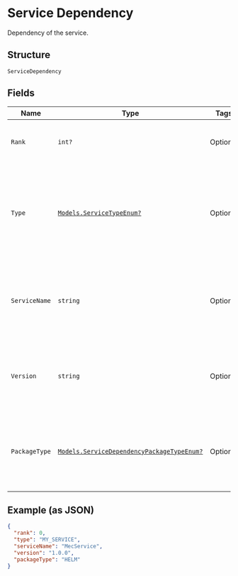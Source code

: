 
# Service Dependency

Dependency of the service.

## Structure

`ServiceDependency`

## Fields

| Name | Type | Tags | Description |
|  --- | --- | --- | --- |
| `Rank` | `int?` | Optional | The dependency rank.<br>**Constraints**: `<= 2048` |
| `Type` | [`Models.ServiceTypeEnum?`](../../doc/models/service-type-enum.md) | Optional | Service Type e.g. Installation, Operations, Custom.<br>**Constraints**: *Maximum Length*: `100`, *Pattern*: `^[a-zA-Z0-9-_.]+$` |
| `ServiceName` | `string` | Optional | Name of the dependent service.<br>**Constraints**: *Maximum Length*: `64`, *Pattern*: `^[a-zA-Z0-9\-_]+$` |
| `Version` | `string` | Optional | Version of the service being used.<br>**Constraints**: *Maximum Length*: `10`, *Pattern*: `^[0-9\.]+$` |
| `PackageType` | [`Models.ServiceDependencyPackageTypeEnum?`](../../doc/models/service-dependency-package-type-enum.md) | Optional | Deployment package type.<br>**Constraints**: *Maximum Length*: `100`, *Pattern*: `^[a-zA-Z0-9-_.]+$` |

## Example (as JSON)

```json
{
  "rank": 0,
  "type": "MY_SERVICE",
  "serviceName": "MecService",
  "version": "1.0.0",
  "packageType": "HELM"
}
```

